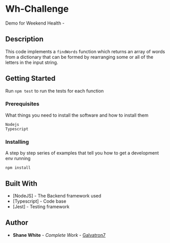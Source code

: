 # Wh-Challenge
Demo for Weekend Health - 
## Description
This code implements a `findWords` function which returns an array of words from a dictionary that can be formed by rearranging some or all of the letters in the input string.

## Getting Started
Run `npm test` to run the tests for each function

### Prerequisites

What things you need to install the software and how to install them

```
Nodejs
Typescript
```

### Installing
A step by step series of examples that tell you how to get a development env running

```
npm install
```

## Built With
* [NodeJS] - The Backend framework used
* [Typescript] - Code base
* [Jest] - Testing framework

## Author

* **Shane White** - *Complete Work* - [Galvatron7](https://github.com/galvatron7)
